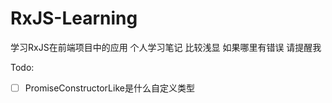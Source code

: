 # RxJS-Learning
学习RxJS在前端项目中的应用 个人学习笔记 比较浅显 如果哪里有错误 请提醒我


Todo:   
  - [ ] PromiseConstructorLike是什么自定义类型